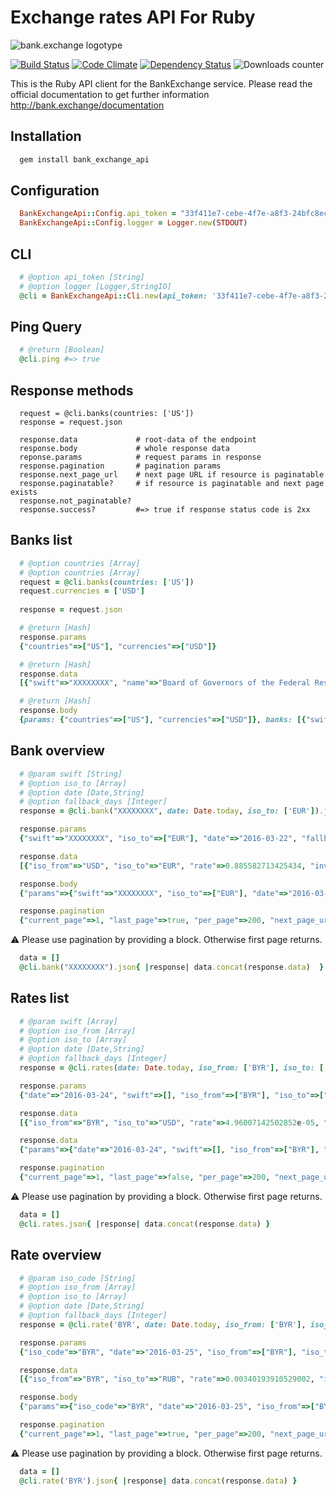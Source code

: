 # Exchange rates API For Ruby

![bank.exchange logotype](http://bank.exchange/images/mailers/logo.png)

[![Build Status](https://semaphoreci.com/api/v1/shlima/bank_exchange_ruby_api/branches/master/badge.svg)](https://semaphoreci.com/shlima/bank_exchange_ruby_api) [![Code Climate](https://codeclimate.com/github/BankExchange/bank_exchange_ruby_api/badges/gpa.svg)](https://codeclimate.com/github/BankExchange/bank_exchange_ruby_api) [![Dependency Status](https://gemnasium.com/BankExchange/bank_exchange_ruby_api.svg)](https://gemnasium.com/BankExchange/bank_exchange_ruby_api)
![Downloads counter](https://img.shields.io/gem/dv/bank_exchange_api/stable.svg)

This is the Ruby API client for the BankExchange service. Please read the official documentation to get further information http://bank.exchange/documentation

## Installation

```bash
  gem install bank_exchange_api
```

## Configuration

```ruby
  BankExchangeApi::Config.api_token = "33f411e7-cebe-4f7e-a8f3-24bfc8ecca6e"
  BankExchangeApi::Config.logger = Logger.new(STDOUT)
```

## CLI

```ruby
  # @option api_token [String]
  # @option logger [Logger,StringIO]
  @cli = BankExchangeApi::Cli.new(api_token: '33f411e7-cebe-4f7e-a8f3-24bfc8ecca6e')
```

## Ping Query

```ruby
  # @return [Boolean]
  @cli.ping #=> true
```

## Response methods 
```
  request = @cli.banks(countries: ['US']) 
  response = request.json
  
  response.data             # root-data of the endpoint  
  response.body             # whole response data
  reponse.params            # request params in response
  response.pagination       # pagination params
  response.next_page_url    # next page URL if resource is paginatable
  response.paginatable?     # if resource is paginatable and next page exists
  response.not_paginatable?
  response.success?         #=> true if response status code is 2xx
```

## Banks list 

```ruby
  # @option countries [Array]
  # @option countries [Array]
  request = @cli.banks(countries: ['US'])  
  request.currencies = ['USD']
  
  response = request.json
```

```ruby
  # @return [Hash]
  response.params
  {"countries"=>["US"], "currencies"=>["USD"]} 
```

```ruby
  # @return [Hash]
  response.data
  [{"swift"=>"XXXXXXXX", "name"=>"Board of Governors of the Federal Reserve System", "country"=>"US", "currency"=>"USD", "website"=>"http://www.federalreserve.gov"}] 
```

```ruby
  # @return [Hash]
  response.body
  {params: {"countries"=>["US"], "currencies"=>["USD"]}, banks: [{"swift"=>"XXXXXXXX", "name"=>"Board of Governors of the Federal Reserve System", "country"=>"US", "currency"=>"USD", "website"=>"http://www.federalreserve.gov"}]} 
```

## Bank overview

```ruby
  # @param swift [String]
  # @option iso_to [Array]
  # @option date [Date,String]
  # @option fallback_days [Integer]
  response = @cli.bank("XXXXXXXX", date: Date.today, iso_to: ['EUR']).json
```

```ruby  
  response.params
  {"swift"=>"XXXXXXXX", "iso_to"=>["EUR"], "date"=>"2016-03-22", "fallback_days"=>5}  
```

```ruby  
  response.data
  [{"iso_from"=>"USD", "iso_to"=>"EUR", "rate"=>0.885582713425434, "inverse_rate"=>1.1292, "date"=>"2016-03-18"}]   
```

```ruby  
  response.body
  {"params"=>{"swift"=>"XXXXXXXX", "iso_to"=>["EUR"], "date"=>"2016-03-22", "fallback_days"=>4}, "bank"=>{"swift"=>"XXXXXXXX", "name"=>"Board of Governors of the Federal Reserve System", "country"=>"US", "currency"=>"USD", "website"=>"http://www.federalreserve.gov"}, "rates"=>[{"iso_from"=>"USD", "iso_to"=>"EUR", "rate"=>0.885582713425434, "inverse_rate"=>1.1292, "date"=>"2016-03-18"}]}    
```

```ruby  
  response.pagination
  {"current_page"=>1, "last_page"=>true, "per_page"=>200, "next_page_url"=>nil}   
```

:warning: Please use pagination by providing a block. Otherwise first page returns.

```ruby
  data = []
  @cli.bank("XXXXXXXX").json{ |response| data.concat(response.data)  }     
```

## Rates list

```ruby
  # @param swift [Array]
  # @option iso_from [Array]
  # @option iso_to [Array]
  # @option date [Date,String]
  # @option fallback_days [Integer]
  response = @cli.rates(date: Date.today, iso_from: ['BYR'], iso_to: ['USD']).json
```

```ruby  
  response.params
  {"date"=>"2016-03-24", "swift"=>[], "iso_from"=>["BYR"], "iso_to"=>["USD"], "fallback_days"=>5}   
```

```ruby  
  response.data
  [{"iso_from"=>"BYR", "iso_to"=>"USD", "rate"=>4.96007142502852e-05, "inverse_rate"=>20161.0, "swift"=>"NBRBBY2X", "date"=>"2016-03-24"}]    
```

```ruby  
  response.data
  {"params"=>{"date"=>"2016-03-24", "swift"=>[], "iso_from"=>["BYR"], "iso_to"=>["USD"], "fallback_days"=>5}, "rates"=>[{"iso_from"=>"BYR", "iso_to"=>"USD", "rate"=>4.96007142502852e-05, "inverse_rate"=>20161.0, "swift"=>"NBRBBY2X", "date"=>"2016-03-24"}]}      
```

```ruby  
  response.pagination
  {"current_page"=>1, "last_page"=>false, "per_page"=>200, "next_page_url"=>"http://api.bank.exchange/rates?iso_from=&iso_to=&page=2&swift="}    
```

:warning: Please use pagination by providing a block. Otherwise first page returns.

```ruby
  data = []
  @cli.rates.json{ |response| data.concat(response.data) }     
```

## Rate overview

```ruby
  # @param iso_code [String]
  # @option iso_from [Array]
  # @option iso_to [Array]
  # @option date [Date,String]
  # @option fallback_days [Integer]
  response = @cli.rate('BYR', date: Date.today, iso_from: ['BYR'], iso_to: ['RUB']).json
```

```ruby  
  response.params
  {"iso_code"=>"BYR", "date"=>"2016-03-25", "iso_from"=>["BYR"], "iso_to"=>["RUB"], "fallback_days"=>5}    
```

```ruby  
  response.data
  [{"iso_from"=>"BYR", "iso_to"=>"RUB", "rate"=>0.00340193910529002, "inverse_rate"=>293.95, "swift"=>"NBRBBY2X", "date"=>"2016-03-25"}]     
```

```ruby  
  response.body
  {"params"=>{"iso_code"=>"BYR", "date"=>"2016-03-25", "iso_from"=>["BYR"], "iso_to"=>["RUB"], "fallback_days"=>5}, "rates"=>[{"iso_from"=>"BYR", "iso_to"=>"RUB", "rate"=>0.00340193910529002, "inverse_rate"=>293.95, "swift"=>"NBRBBY2X", "date"=>"2016-03-25"}]}       
```

```ruby  
  response.pagination
  {"current_page"=>1, "last_page"=>true, "per_page"=>200, "next_page_url"=>nil}     
```

:warning: Please use pagination by providing a block. Otherwise first page returns.

```ruby
  data = []
  @cli.rate('BYR').json{ |response| data.concat(response.data) }  
```
